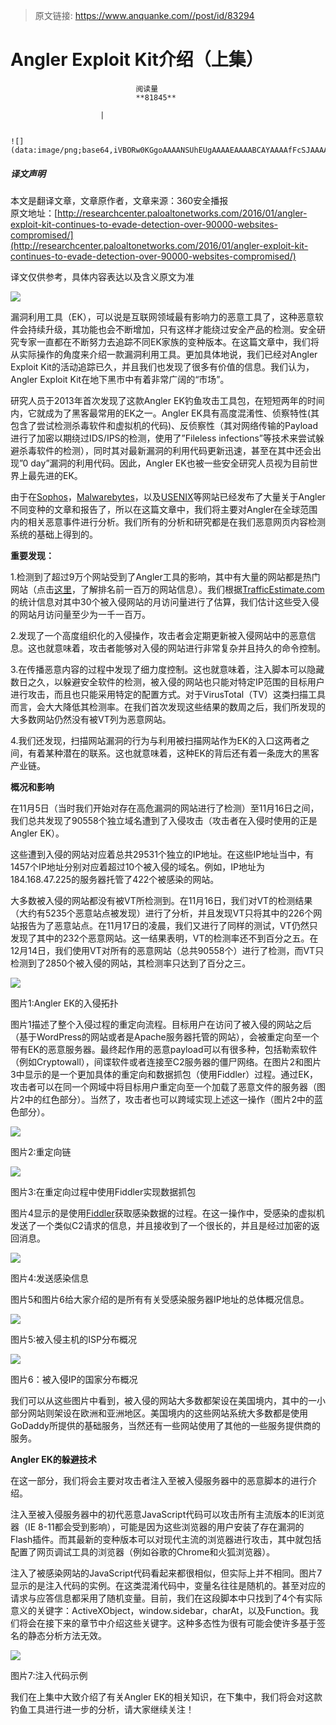 > 原文链接: https://www.anquanke.com//post/id/83294 


# Angler Exploit Kit介绍（上集）


                                阅读量   
                                **81845**
                            
                        |
                        
                                                                                                                                    ![](data:image/png;base64,iVBORw0KGgoAAAANSUhEUgAAAAEAAAABCAYAAAAfFcSJAAAAAXNSR0IArs4c6QAAAARnQU1BAACxjwv8YQUAAAAJcEhZcwAADsQAAA7EAZUrDhsAAAANSURBVBhXYzh8+PB/AAffA0nNPuCLAAAAAElFTkSuQmCC)
                                                                                            



##### 译文声明

本文是翻译文章，文章原作者，文章来源：360安全播报
                                <br>原文地址：[http://researchcenter.paloaltonetworks.com/2016/01/angler-exploit-kit-continues-to-evade-detection-over-90000-websites-compromised/](http://researchcenter.paloaltonetworks.com/2016/01/angler-exploit-kit-continues-to-evade-detection-over-90000-websites-compromised/)

译文仅供参考，具体内容表达以及含义原文为准



[![](https://p2.ssl.qhimg.com/t0164a552fec19e0ed0.jpg)](https://p2.ssl.qhimg.com/t0164a552fec19e0ed0.jpg)

漏洞利用工具（EK），可以说是互联网领域最有影响力的恶意工具了，这种恶意软件会持续升级，其功能也会不断增加，只有这样才能绕过安全产品的检测。安全研究专家一直都在不断努力去追踪不同EK家族的变种版本。在这篇文章中，我们将从实际操作的角度来介绍一款漏洞利用工具。更加具体地说，我们已经对Angler Exploit Kit的活动追踪已久，并且我们也发现了很多有价值的信息。我们认为，Angler Exploit Kit在地下黑市中有着非常广阔的“市场”。

研究人员于2013年首次发现了这款Angler EK钓鱼攻击工具包，在短短两年的时间内，它就成为了黑客最常用的EK之一。Angler EK具有高度混淆性、侦察特性(其包含了尝试检测杀毒软件和虚拟机的代码)、反侦察性（其对网络传输的Payload进行了加密以期绕过IDS/IPS的检测，使用了”Fileless infections”等技术来尝试躲避杀毒软件的检测），同时其对最新漏洞的利用代码更新迅速，甚至在其中还会出现”0 day”漏洞的利用代码。因此，Angler EK也被一些安全研究人员视为目前世界上最先进的EK。

由于在[Sophos](https://blogs.sophos.com/2015/07/21/a-closer-look-at-the-angler-exploit-kit/)，[Malwarebytes](https://blog.malwarebytes.org/malvertising-2/2015/12/malvertising-hits-dailymotion-serves-up-angler-ek/)，以及[USENIX](https://www.usenix.org/system/files/conference/usenixsecurity14/sec14-paper-kapravelos.pdf)等网站已经发布了大量关于Angler不同变种的文章和报告了，所以在这篇文章中，我们将主要对Angler在全球范围内的相关恶意事件进行分析。我们所有的分析和研究都是在我们恶意网页内容检测系统的基础上得到的。

**重要发现：**

1.检测到了超过9万个网站受到了Angler工具的影响，其中有大量的网站都是热门网站（点击[这里](http://s3.amazonaws.com/alexa-static/top-1m.csv.zip)，了解排名前一百万的网站信息）。我们根据[TrafficEstimate.com](http://www.trafficestimate.com/)的统计信息对其中30个被入侵网站的月访问量进行了估算，我们估计这些受入侵的网站月访问量至少为一千一百万。

2.发现了一个高度组织化的入侵操作，攻击者会定期更新被入侵网站中的恶意信息。这也就意味着，攻击者能够对入侵的网站进行非常复杂并且持久的命令控制。

3.在传播恶意内容的过程中发现了细力度控制。这也就意味着，注入脚本可以隐藏数日之久，以躲避安全软件的检测，被入侵的网站也只能对特定IP范围的目标用户进行攻击，而且也只能采用特定的配置方式。对于VirusTotal（TV）这类扫描工具而言，会大大降低其检测率。在我们首次发现这些结果的数周之后，我们所发现的大多数网站仍然没有被VT列为恶意网站。

4.我们还发现，扫描网站漏洞的行为与利用被扫描网站作为EK的入口这两者之间，有着某种潜在的联系。这也就意味着，这种EK的背后还有着一条庞大的黑客产业链。

**概况和影响**

在11月5日（当时我们开始对存在高危漏洞的网站进行了检测）至11月16日之间，我们总共发现了90558个独立域名遭到了入侵攻击（攻击者在入侵时使用的正是Angler EK）。

这些遭到入侵的网站对应着总共29531个独立的IP地址。在这些IP地址当中，有1457个IP地址分别对应着超过10个被入侵的域名。例如，IP地址为184.168.47.225的服务器托管了422个被感染的网站。

大多数被入侵的网站都没有被VT所检测到。在11月16日，我们对VT的检测结果（大约有5235个恶意站点被发现）进行了分析，并且发现VT只将其中的226个网站报告为了恶意站点。在11月17日的凌晨，我们又进行了同样的测试，VT仍然只发现了其中的232个恶意网站。这一结果表明，VT的检测率还不到百分之五。在12月14日，我们使用VT对所有的恶意网站（总共90558个）进行了检测，而VT只检测到了2850个被入侵的网站，其检测率只达到了百分之三。

[![](https://p5.ssl.qhimg.com/t01f2efe5feed19e4fe.png)](https://p5.ssl.qhimg.com/t01f2efe5feed19e4fe.png)

图片1:Angler EK的入侵拓扑

图片1描述了整个入侵过程的重定向流程。目标用户在访问了被入侵的网站之后（基于WordPress的网站或者是Apache服务器托管的网站），会被重定向至一个带有EK的恶意服务器。最终起作用的恶意payload可以有很多种，包括勒索软件（例如Cryptowall），间谍软件或者连接至C2服务器的僵尸网络。在图片2和图片3中显示的是一个更加具体的重定向和数据抓包（使用Fiddler）过程。通过EK，攻击者可以在同一个网域中将目标用户重定向至一个加载了恶意文件的服务器（图片2中的红色部分）。当然了，攻击者也可以跨域实现上述这一操作（图片2中的蓝色部分）。

[![](https://p5.ssl.qhimg.com/t0147e8b39c8d6223fb.png)](https://p5.ssl.qhimg.com/t0147e8b39c8d6223fb.png)

图片2:重定向链

[![](https://p4.ssl.qhimg.com/t01c959c6373d1c2c10.png)](https://p4.ssl.qhimg.com/t01c959c6373d1c2c10.png)

图片3:在重定向过程中使用Fiddler实现数据抓包

图片4显示的是使用[Fiddler](http://www.telerik.com/fiddler)获取感染数据的过程。在这一操作中，受感染的虚拟机发送了一个类似C2请求的信息，并且接收到了一个很长的，并且是经过加密的返回消息。

[![](https://p1.ssl.qhimg.com/t01773e431a7e4380be.png)](https://p1.ssl.qhimg.com/t01773e431a7e4380be.png)

图片4:发送感染信息

图片5和图片6给大家介绍的是所有有关受感染服务器IP地址的总体概况信息。

[![](https://p2.ssl.qhimg.com/t0171c1410a848a1380.png)](https://p2.ssl.qhimg.com/t0171c1410a848a1380.png)

图片5:被入侵主机的ISP分布概况

[![](https://p2.ssl.qhimg.com/t0117ffa1399ac056f6.png)](https://p2.ssl.qhimg.com/t0117ffa1399ac056f6.png)

图片6：被入侵IP的国家分布概况

我们可以从这些图片中看到，被入侵的网站大多数都架设在美国境内，其中的一小部分网站则架设在欧洲和亚洲地区。美国境内的这些网站系统大多数都是使用GoDaddy所提供的基础服务，当然还有一些网站使用了其他的一些服务提供商的服务。

**Angler EK的躲避技术**

在这一部分，我们将会主要对攻击者注入至被入侵服务器中的恶意脚本的进行介绍。

注入至被入侵服务器中的初代恶意JavaScript代码可以攻击所有主流版本的IE浏览器（IE 8-11都会受到影响），可能是因为这些浏览器的用户安装了存在漏洞的Flash插件。而其最新的变种版本可以对现代主流的浏览器进行攻击，其中就包括配置了网页调试工具的浏览器（例如谷歌的Chrome和火狐浏览器）。

注入了被感染网站的JavaScript代码看起来都很相似，但实际上并不相同。图片7显示的是注入代码的实例。在这类混淆代码中，变量名往往是随机的。甚至对应的请求与应答信息都采用了随机变量。目前，我们在这段脚本中只找到了4个有实际意义的关键字：ActiveXObject，window.sidebar，charAt，以及Function。我们将会在接下来的章节中介绍这些关键字。这种多态性为很有可能会使许多基于签名的静态分析方法无效。

[![](https://p3.ssl.qhimg.com/t0123a4c0e9f9e48e74.png)](https://p3.ssl.qhimg.com/t0123a4c0e9f9e48e74.png)

图片7:注入代码示例

我们在上集中大致介绍了有关Angler EK的相关知识，在下集中，我们将会对这款钓鱼工具进行进一步的分析，请大家继续关注！
